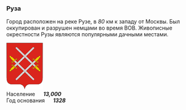 <!--2021-11-28 14:21:01-->
### Руза
Город расположен на реке Рузе, в *80* км к западу от Москвы. 
Был оккупирован и разрушен немцами во время ВОВ.
Живописные окрестности Рузы являются популярными дачными местами.

<img src="./Ruza.png" width="96px"><br>
Население &emsp; ***13,000*** &emsp;<br>
Год&nbsp;основания &emsp; ***1328***